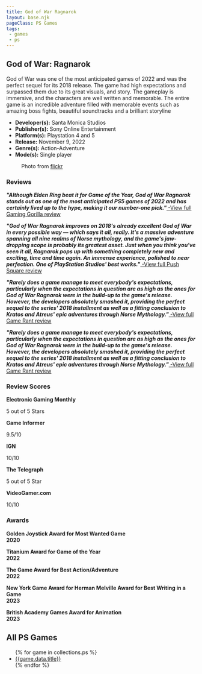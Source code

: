 ```yaml
---
title: God of War Ragnarok
layout: base.njk
pageClass: PS Games
tags: 
 - games
 - ps
---
```


<section class="grid-m">
      <article class="card-m">
            <div class="card__content-m">
                <h2 class="card__text-m">God of War: Ragnarok</h2>
              <p class="card__text-m">
                God of War was one of the most anticipated games of 2022 and was the perfect sequel for its 2018 release. The game had high expectations and surpassed them due to its great visuals, and story. The gameplay is immersive, and the characters are well written and memorable. The entire game is an incredible adventure filled with memorable events such as amazing boss fights, beautiful soundtracks and a brilliant storyline</p>
              <ul>
                 <li><strong>Developer(s):</strong> Santa Monica Studios</li>
                <li><strong>Publisher(s):</strong> Sony Online Entertainment</li>
                <li><strong>Platform(s):</strong> Playstation 4 and 5</li>
                <li><strong>Release:</strong> November 9, 2022</li>
                <li><strong>Genre(s):</strong> Action-Adventure</li>
                <li><strong>Mode(s):</strong> Single player</li>
              </ul>
            </div>
          </article>
          <article class="card-m">
          <figure class="img-container">
            <div class="card__img-m"><img src="/images/game-main-7.png" alt=""></div>
            <figcaption class="img-caption">
               Photo from <a href="https://www.flickr.com/photos/scarlizz/28584625208">flickr</a>
             </figcaption>
             </figure>
          </article>
     </section>
       <div class="game_reviews">
    <h3><strong>Reviews</strong></h3>
      <p>
        <strong><i>"Although Elden Ring beat it for Game of the Year, God of War Ragnarok stands out as one of the most anticipated PS5 games of 2022 and has certainly lived up to the hype, making it our number-one pick."<a href="https://gaminggorilla.com/best-ps5-exclusive-games/" target="_blank" rel="noopener noreferrer"></i></strong> -View full Gaming Gorilla review</a>
      </p>
        <p>
        <strong><i>"God of War Ragnarok improves on 2018's already excellent God of War in every possible way — which says it all, really. It's a massive adventure spanning all nine realms of Norse mythology, and the game's jaw-dropping scope is probably its greatest asset. Just when you think you've seen it all, Ragnarok pops up with something completely new and exciting, time and time again. An immense experience, polished to near perfection. One of PlayStation Studios' best works."<a href="https://www.pushsquare.com/guides/best-ps5-exclusive-games?page=3" target="_blank" rel="noopener noreferrer"></i></strong> -View full Push Square review</a>
      </p>
       <p>
        <strong><i>"Rarely does a game manage to meet everybody's expectations, particularly when the expectations in question are as high as the ones for God of War Ragnarok were in the build-up to the game's release. However, the developers absolutely smashed it, providing the perfect sequel to the series' 2018 installment as well as a fitting conclusion to Kratos and Atreus' epic adventures through Norse Mythology."<a href="https://gamerant.com/ps5-playstation-5-best-console-exclusive-games/#the-last-of-us-part-1" target="_blank" rel="noopener noreferrer"></i></strong> -View full Game Rant review</a>
      </p>
      <p>
        <strong><i>"Rarely does a game manage to meet everybody's expectations, particularly when the expectations in question are as high as the ones for God of War Ragnarok were in the build-up to the game's release. However, the developers absolutely smashed it, providing the perfect sequel to the series' 2018 installment as well as a fitting conclusion to Kratos and Atreus' epic adventures through Norse Mythology."<a href="https://gamerant.com/ps5-playstation-5-best-console-exclusive-games/#the-last-of-us-part-1" target="_blank" rel="noopener noreferrer"></i></strong> -View full Game Rant review</a>
      </p>
      </div>
      <h3><strong>Review Scores</strong></h3>
    <div class="game_numeric_reviews">
      <div class="game_numeric_review">
        <strong>Electronic Gaming Monthly</strong>
        <p>5 out of 5 Stars</p>
      </div>
      <div class="game_numeric_review">
        <strong>Game Informer</strong>
        <p>9.5/10</p>
      </div>
      <div class="game_numeric_review">
        <strong>IGN</strong>
        <p>10/10</p>
      </div>
      <div class="game_numeric_review">
        <strong>The Telegraph</strong>
        <p>5 out of 5 Star</p>
      </div>
      <div class="game_numeric_review">
        <strong>VideoGamer.com</strong>
        <p>10/10</p>
      </div>
    </div>
    <h3><strong>Awards</strong></h3>
    <div class="game_awards">
      <div class="game_award">
        <p><strong>Golden Joystick Award for Most Wanted Game<br>2020</strong></p>
      </div>
      <div class="game_award">
        <p><strong>Titanium Award for Game of the Year<br>2022</strong></p>
      </div>
      <div class="game_award">
        <p><strong>The Game Award for Best Action/Adventure<br>2022</strong></p>
      </div>
      <div class="game_award">
        <p><strong>New York Game Award for Herman Melville Award for Best Writing in a Game<br>2023</strong></p>
      </div>
      <div class="game_award">
        <p><strong>British Academy Games Award for Animation<br>2023</strong></p>
      </div>
    </div>
      <section class="Collections">
  <h1>All PS Games</h1>
  <ul>
    {% for game in collections.ps %}      
      <li><a href="{{game.url}}">{{game.data.title}}</a></li>
    {% endfor %}
  </ul>
  </section> 
